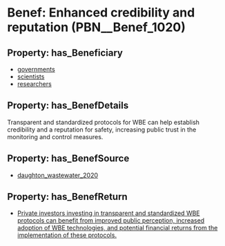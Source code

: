 # Benef: __Enhanced credibility and reputation__ (PBN__Benef_1020)

## Property: has_Beneficiary

* [governments](../Stakeholder/PBN__Stakeholder_47)
* [scientists](../Stakeholder/PBN__Stakeholder_46)
* [researchers](../Stakeholder/PBN__Stakeholder_2)

## Property: has_BenefDetails

Transparent and standardized protocols for WBE can help establish credibility and a reputation for safety, increasing public trust in the monitoring and control measures.

## Property: has_BenefSource

* [daughton_wastewater_2020](../Article/PBN__Article_213)

## Property: has_BenefReturn

* [Private investors investing in transparent and standardized WBE protocols can benefit from improved public perception, increased adoption of WBE technologies, and potential financial returns from the implementation of these protocols.](../BenefReturn/PBN__BenefReturn_1141)

